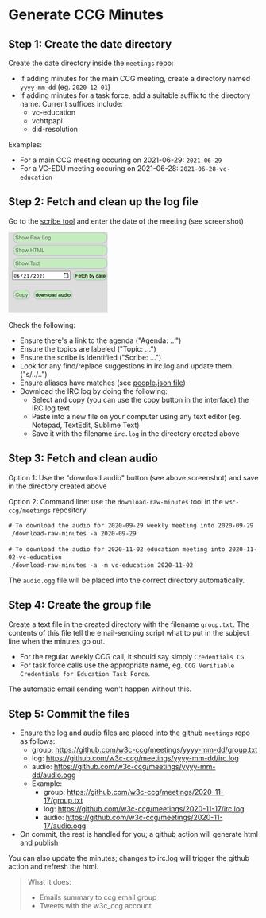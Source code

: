 # Generate CCG Minutes

## Step 1: Create the date directory

Create the date directory inside the `meetings` repo:
- If adding minutes for the main CCG meeting, create a directory named `yyyy-mm-dd` (eg. `2020-12-01`)
- If adding minutes for a task force, add a suitable suffix to the directory name. Current suffices include:
    - vc-education
    - vchttpapi
    - did-resolution

Examples:
- For a main CCG meeting occuring on 2021-06-29: `2021-06-29`
- For a VC-EDU meeting occuring on 2021-06-28: `2021-06-28-vc-education`

## Step 2: Fetch and clean up the log file

Go to the [scribe tool](https://w3c-ccg.github.io/meetings/scribe-tool/) and enter the date of the meeting (see screenshot)

<img src="assets/img/scribe_tool.png" alt="date chooser" width="200"/>

Check the following:
- Ensure there's a link to the agenda ("Agenda: ...")
- Ensure the topics are labeled ("Topic: ...")
- Ensure the scribe is identified ("Scribe: ...")
- Look for any find/replace suggestions in irc.log and update them ("s/../..")
- Ensure aliases have matches (see [people.json file](https://github.com/w3c-ccg/meetings/blob/gh-pages/scribe-tool/people.json))
- Download the IRC log by doing the following:
    - Select and copy (you can use the copy button in the interface) the IRC log text
    - Paste into a new file on your computer using any text editor (eg. Notepad, TextEdit, Sublime Text)
    - Save it with the filename `irc.log` in the directory created above

## Step 3: Fetch and clean audio

Option 1: Use the "download audio" button (see above screenshot) and save in the directory created above

Option 2: Command line: use the `download-raw-minutes` tool in the `w3c-ccg/meetings` repository

```
# To download the audio for 2020-09-29 weekly meeting into 2020-09-29
./download-raw-minutes -a 2020-09-29

# To download the audio for 2020-11-02 education meeting into 2020-11-02-vc-education
./download-raw-minutes -a -m vc-education 2020-11-02
```

The `audio.ogg` file will be placed into the correct directory automatically.


## Step 4: Create the group file

Create a text file in the created directory with the filename `group.txt`. The contents of this file tell the email-sending script what to put in the subject line when the minutes go out.

- For the regular weekly CCG call, it should say simply `Credentials CG`. 
- For task force calls use the appropriate name, eg. `CCG Verifiable Credentials for Education Task Force`. 

The automatic email sending won't happen without this.


## Step 5: Commit the files

- Ensure the log and audio files are placed into the github `meetings` repo as follows:
    - group: https://github.com/w3c-ccg/meetings/yyyy-mm-dd/group.txt
    - log: https://github.com/w3c-ccg/meetings/yyyy-mm-dd/irc.log
    - audio: https://github.com/w3c-ccg/meetings/yyyy-mm-dd/audio.ogg
    - Example: 
        - group: https://github.com/w3c-ccg/meetings/2020-11-17/group.txt
        - log: https://github.com/w3c-ccg/meetings/2020-11-17/irc.log
        - audio: https://github.com/w3c-ccg/meetings/2020-11-17/audio.ogg
- On commit, the rest is handled for you; a github action will generate html and publish

You can also update the minutes; changes to irc.log will trigger the github action and refresh the html.

> What it does:
> - Emails summary to ccg email group
> - Tweets with the w3c_ccg account
